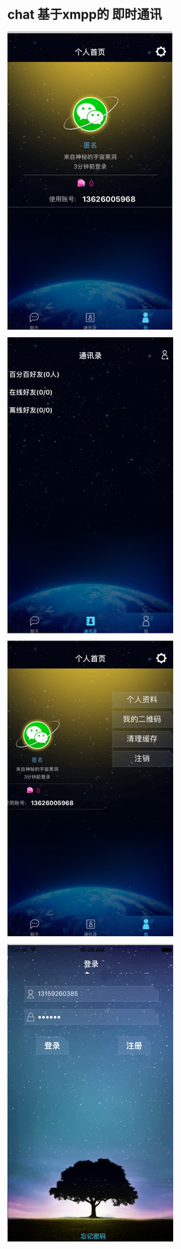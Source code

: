 # chat 基于xmpp的 即时通讯

![](https://github.com/keithgithub/chat/blob/master/chat/ZLF_Char_new/ZLF_Char/imageshow/3.png) 

![](https://github.com/keithgithub/chat/blob/master/chat/ZLF_Char_new/ZLF_Char/imageshow/2.png)

![](https://github.com/keithgithub/chat/blob/master/chat/ZLF_Char_new/ZLF_Char/imageshow/4.png)

![](https://github.com/keithgithub/chat/blob/master/chat/ZLF_Char_new/ZLF_Char/imageshow/1.png)
